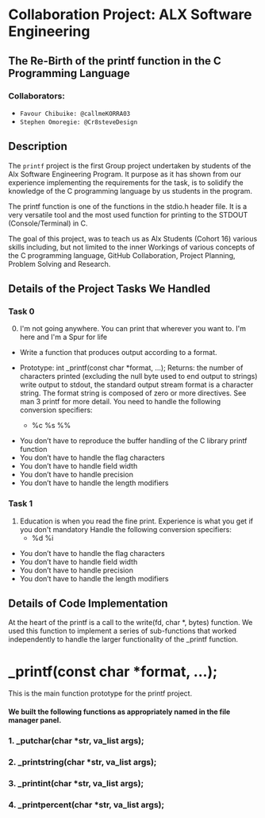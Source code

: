 # Collaboration Project: ALX Software Engineering 
## The Re-Birth of the printf function in the C Programming Language

### Collaborators:
- `Favour Chibuike: @callmeKORRA03`
- `Stephen Omoregie: @Cr8steveDesign`



## Description 
The `printf` project is the first Group project undertaken by students of the Alx Software Engineering Program. It purpose as it has shown from our experience implementing the requirements for the task, is to solidify the knowledge of the C programming language by us students in the program. 

The printf function is one of the functions in the stdio.h header file. It is a very versatile tool and the most used function for printing to the STDOUT (Console/Terminal) in C. 

The goal of this project, was to teach us as Alx Students (Cohort 16) various skills including, but not limited to the inner Workings of various concepts of the C programming language, GitHub Collaboration, Project Planning, Problem Solving and Research. 

 ## Details of the Project Tasks We Handled

 ### Task 0
 0. I'm not going anywhere. You can print that wherever you want to. I'm here and I'm a Spur for life

- Write a function that produces output according to a format. 

- Prototype: int _printf(const char *format, ...);
Returns: the number of characters printed (excluding the null byte used to end output to strings)
write output to stdout, the standard output stream
format is a character string. The format string is composed of zero or more directives. See man 3 printf for more detail. You need to handle the following conversion specifiers:
    - %c   %s    %%

<ul>
<li> You don’t have to reproduce the buffer handling of the C library printf function
<li> You don’t have to handle the flag characters
<li> You don’t have to handle field width
<li> You don’t have to handle precision
<li> You don’t have to handle the length modifiers
</ul>

### Task 1
1. Education is when you read the fine print. Experience is what you get if you don't
mandatory
Handle the following conversion specifiers:
    - %d    %i
<ul>
<li> You don’t have to handle the flag characters
<li> You don’t have to handle field width
<li> You don’t have to handle precision
<li> You don’t have to handle the length modifiers
</ul>


## Details of Code Implementation 
At the heart of the printf is a call to the write(fd, char *, bytes) function. We used this function to implement a series of sub-functions that worked independently to handle the larger functionality of the _printf function. 

# _printf(const char *format, ...);
This is the main function prototype for the printf project.

#### We built the following functions as appropriately named in the file manager panel.

### 1. _putchar(char *str, va_list args); 
### 2. _printstring(char *str, va_list args);
### 3. _printint(char *str, va_list args);
### 4. _printpercent(char *str, va_list args);





